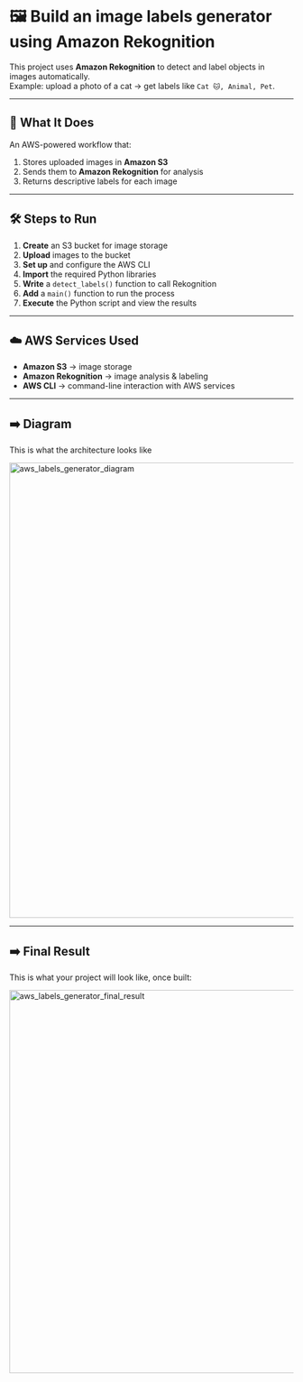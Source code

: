 # 🖼️ Build an image labels generator using Amazon Rekognition

This project uses **Amazon Rekognition** to detect and label objects in images automatically.  
Example: upload a photo of a cat → get labels like `Cat 🐱, Animal, Pet`.

---

## 🚀 What It Does
An AWS-powered workflow that:
1. Stores uploaded images in **Amazon S3**
2. Sends them to **Amazon Rekognition** for analysis
3. Returns descriptive labels for each image

---

## 🛠 Steps to Run
1. **Create** an S3 bucket for image storage  
2. **Upload** images to the bucket  
3. **Set up** and configure the AWS CLI  
4. **Import** the required Python libraries  
5. **Write** a `detect_labels()` function to call Rekognition  
6. **Add** a `main()` function to run the process  
7. **Execute** the Python script and view the results

---

## ☁️ AWS Services Used
- **Amazon S3** → image storage  
- **Amazon Rekognition** → image analysis & labeling  
- **AWS CLI** → command-line interaction with AWS services  

---

## ➡️ Diagram
This is what the architecture looks like

<img width="1607" height="808" alt="aws_labels_generator_diagram" src="https://github.com/user-attachments/assets/04e5fd7f-a0c4-47cc-8e32-e78294bb9e85" />

---

## ➡️ Final Result
This is what your project will look like, once built:

<img width="796" height="680" alt="aws_labels_generator_final_result" src="https://github.com/user-attachments/assets/8a17b5cf-b494-4c21-bee6-7b321d340786" />
